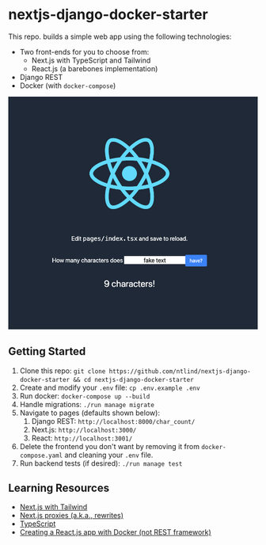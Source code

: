 # nextjs-django-docker-starter

This repo. builds a simple web app using the following technologies:
- Two front-ends for you to choose from:
  - Next.js with TypeScript and Tailwind
  - React.js (a barebones implementation)
- Django REST
- Docker (with `docker-compose`)

![Screenshot of the basic app that this repo builds](https://github.com/ntlind/nextjs-django-docker-starter/blob/main/screenshot.png?raw=true)

## Getting Started

1. Clone this repo: `git clone https://github.com/ntlind/nextjs-django-docker-starter && cd nextjs-django-docker-starter`
2. Create and modify your `.env` file: `cp .env.example .env`
3. Run docker: `docker-compose up --build`
4. Handle migrations: `./run manage migrate`
5. Navigate to pages (defaults shown below):
   1. Django REST: `http://localhost:8000/char_count/`
   2. Next.js: `http://localhost:3000/`
   3. React: `http://localhost:3001/`
6. Delete the frontend you don't want by removing it from `docker-compose.yaml` and cleaning your `.env` file.
7. Run backend tests (if desired): `./run manage test`


## Learning Resources

- [Next.js with Tailwind](https://tailwindcss.com/docs/guides/nextjs)
- [Next.js proxies (a.k.a., rewrites)](https://nextjs.org/docs/api-reference/next.config.js/rewrites)
- [TypeScript](https://www.typescriptlang.org/)
- [Creating a React.js app with Docker (not REST framework)](https://dev.to/englishcraig/creating-an-app-with-docker-compose-django-and-create-react-app-31lf)
